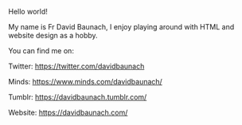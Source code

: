 Hello world!

My name is Fr David Baunach, I enjoy playing around with HTML and website design as a hobby.

You can find me on:

Twitter: https://twitter.com/davidbaunach

Minds: https://www.minds.com/davidbaunach/

Tumblr: https://davidbaunach.tumblr.com/

Website: https://davidbaunach.com/

